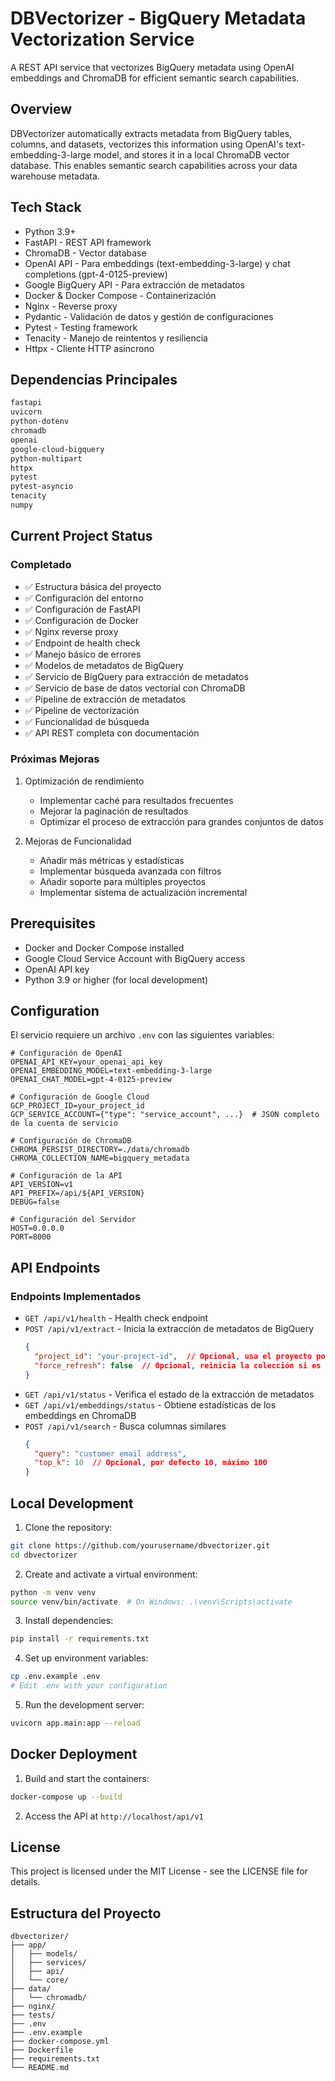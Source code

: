 # DBVectorizer - BigQuery Metadata Vectorization Service

A REST API service that vectorizes BigQuery metadata using OpenAI embeddings and ChromaDB for efficient semantic search capabilities.

## Overview

DBVectorizer automatically extracts metadata from BigQuery tables, columns, and datasets, vectorizes this information using OpenAI's text-embedding-3-large model, and stores it in a local ChromaDB vector database. This enables semantic search capabilities across your data warehouse metadata.

## Tech Stack

- Python 3.9+
- FastAPI - REST API framework
- ChromaDB - Vector database
- OpenAI API - Para embeddings (text-embedding-3-large) y chat completions (gpt-4-0125-preview)
- Google BigQuery API - Para extracción de metadatos
- Docker & Docker Compose - Containerización
- Nginx - Reverse proxy
- Pydantic - Validación de datos y gestión de configuraciones
- Pytest - Testing framework
- Tenacity - Manejo de reintentos y resiliencia
- Httpx - Cliente HTTP asíncrono

## Dependencias Principales

```txt
fastapi
uvicorn
python-dotenv
chromadb
openai
google-cloud-bigquery
python-multipart
httpx
pytest
pytest-asyncio
tenacity
numpy
```

## Current Project Status

### Completado
- ✅ Estructura básica del proyecto
- ✅ Configuración del entorno
- ✅ Configuración de FastAPI
- ✅ Configuración de Docker
- ✅ Nginx reverse proxy
- ✅ Endpoint de health check
- ✅ Manejo básico de errores
- ✅ Modelos de metadatos de BigQuery
- ✅ Servicio de BigQuery para extracción de metadatos
- ✅ Servicio de base de datos vectorial con ChromaDB
- ✅ Pipeline de extracción de metadatos
- ✅ Pipeline de vectorización
- ✅ Funcionalidad de búsqueda
- ✅ API REST completa con documentación

### Próximas Mejoras
1. Optimización de rendimiento
   - Implementar caché para resultados frecuentes
   - Mejorar la paginación de resultados
   - Optimizar el proceso de extracción para grandes conjuntos de datos

2. Mejoras de Funcionalidad
   - Añadir más métricas y estadísticas
   - Implementar búsqueda avanzada con filtros
   - Añadir soporte para múltiples proyectos
   - Implementar sistema de actualización incremental

## Prerequisites

- Docker and Docker Compose installed
- Google Cloud Service Account with BigQuery access
- OpenAI API key
- Python 3.9 or higher (for local development)

## Configuration

El servicio requiere un archivo `.env` con las siguientes variables:

```env
# Configuración de OpenAI
OPENAI_API_KEY=your_openai_api_key
OPENAI_EMBEDDING_MODEL=text-embedding-3-large
OPENAI_CHAT_MODEL=gpt-4-0125-preview

# Configuración de Google Cloud
GCP_PROJECT_ID=your_project_id
GCP_SERVICE_ACCOUNT={"type": "service_account", ...}  # JSON completo de la cuenta de servicio

# Configuración de ChromaDB
CHROMA_PERSIST_DIRECTORY=./data/chromadb
CHROMA_COLLECTION_NAME=bigquery_metadata

# Configuración de la API
API_VERSION=v1
API_PREFIX=/api/${API_VERSION}
DEBUG=false

# Configuración del Servidor
HOST=0.0.0.0
PORT=8000
```

## API Endpoints

### Endpoints Implementados
- `GET /api/v1/health` - Health check endpoint
- `POST /api/v1/extract` - Inicia la extracción de metadatos de BigQuery
  ```json
  {
    "project_id": "your-project-id",  // Opcional, usa el proyecto por defecto si no se especifica
    "force_refresh": false  // Opcional, reinicia la colección si es true
  }
  ```
- `GET /api/v1/status` - Verifica el estado de la extracción de metadatos
- `GET /api/v1/embeddings/status` - Obtiene estadísticas de los embeddings en ChromaDB
- `POST /api/v1/search` - Busca columnas similares
  ```json
  {
    "query": "customer email address",
    "top_k": 10  // Opcional, por defecto 10, máximo 100
  }
  ```

## Local Development

1. Clone the repository:
```bash
git clone https://github.com/yourusername/dbvectorizer.git
cd dbvectorizer
```

2. Create and activate a virtual environment:
```bash
python -m venv venv
source venv/bin/activate  # On Windows: .\venv\Scripts\activate
```

3. Install dependencies:
```bash
pip install -r requirements.txt
```

4. Set up environment variables:
```bash
cp .env.example .env
# Edit .env with your configuration
```

5. Run the development server:
```bash
uvicorn app.main:app --reload
```

## Docker Deployment

1. Build and start the containers:
```bash
docker-compose up --build
```

2. Access the API at `http://localhost/api/v1`

## License

This project is licensed under the MIT License - see the LICENSE file for details.

## Estructura del Proyecto

```
dbvectorizer/
├── app/
│   ├── models/
│   ├── services/
│   ├── api/
│   └── core/
├── data/
│   └── chromadb/
├── nginx/
├── tests/
├── .env
├── .env.example
├── docker-compose.yml
├── Dockerfile
├── requirements.txt
└── README.md
``` 